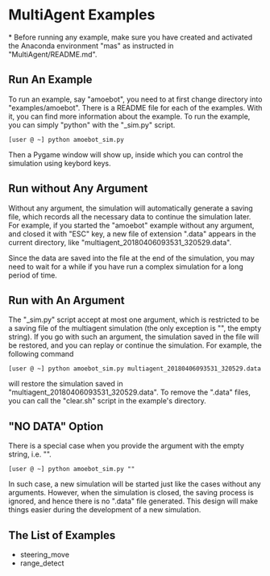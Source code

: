 # MultiAgent Examples

\* Before running any example, make sure you have created and activated the Anaconda environment 
"mas" as instructed in "MultiAgent/README.md".

## Run An Example
To run an example, say "amoebot", you need to at first change directory into "examples/amoebot".
There is a README file for each of the examples. With it, you can find more information about
the example. To run the example, you can simply "python" with the "\_sim.py" script.

	[user @ ~] python amoebot_sim.py

Then a Pygame window will show up, inside which you can control the simulation using keybord keys.

## Run without Any Argument

Without any argument, the simulation will automatically generate a saving file, which records all
the necessary data to continue the simulation later. For example, if you started the "amoebot" example
without any argument, and closed it with "ESC" key, a new file of extension ".data" appears in the
current directory, like "multiagent_20180406093531_320529.data".

Since the data are saved into the file at the end of the simulation, you may need to wait for a while
if you have run a complex simulation for a long period of time.

## Run with An Argument

The "\_sim.py" script accept at most one argument, which is restricted to be a saving file of the multiagent simulation
(the only exception is "", the empty string).
If you go with such an argument, the simulation saved in the file will be restored, and you can replay or
continue the simulation. For example, the following command

	[user @ ~] python amoebot_sim.py multiagent_20180406093531_320529.data

will restore the simulation saved in "multiagent_20180406093531_320529.data".
To remove the ".data" files, you can call the "clear.sh" script in the example's directory.

## "NO DATA" Option

There is a special case when you provide the argument with the empty string, i.e. "".

	[user @ ~] python amoebot_sim.py ""

In such case, a new simulation will be started just like the cases without any arguments. However,
when the simulation is closed, the saving process is ignored, and hence there is no ".data" file generated.
This design will make things easier during the development of a new simulation.


## The List of Examples

- steering_move
- range_detect
